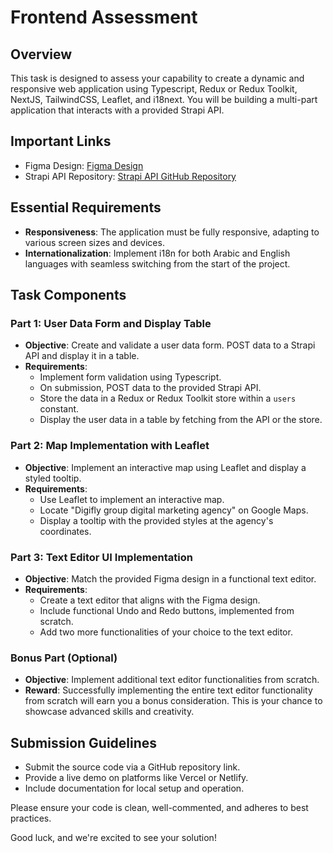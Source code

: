 # Frontend Assessment

## Overview

This task is designed to assess your capability to create a dynamic and responsive web application using Typescript, Redux or Redux Toolkit, NextJS, TailwindCSS, Leaflet, and i18next. You will be building a multi-part application that interacts with a provided Strapi API.

## Important Links

- Figma Design: [Figma Design](https://www.figma.com/file/2TwCYs6Ddo3sYy274l4gV9/Frontend-Task-2024?type=design&node-id=11-691&mode=design&t=pgF9syTdvzGPwFKX-0)
- Strapi API Repository: [Strapi API GitHub Repository](https://github.com/DigiFly-Development/Frontend-Assessment-Backend)

## Essential Requirements

- **Responsiveness**: The application must be fully responsive, adapting to various screen sizes and devices.
- **Internationalization**: Implement i18n for both Arabic and English languages with seamless switching from the start of the project.

## Task Components

### Part 1: User Data Form and Display Table

- **Objective**: Create and validate a user data form. POST data to a Strapi API and display it in a table.
- **Requirements**:
  - Implement form validation using Typescript.
  - On submission, POST data to the provided Strapi API.
  - Store the data in a Redux or Redux Toolkit store within a `users` constant.
  - Display the user data in a table by fetching from the API or the store.

### Part 2: Map Implementation with Leaflet

- **Objective**: Implement an interactive map using Leaflet and display a styled tooltip.
- **Requirements**:
  - Use Leaflet to implement an interactive map.
  - Locate "Digifly group digital marketing agency" on Google Maps.
  - Display a tooltip with the provided styles at the agency's coordinates.

### Part 3: Text Editor UI Implementation

- **Objective**: Match the provided Figma design in a functional text editor.
- **Requirements**:
  - Create a text editor that aligns with the Figma design.
  - Include functional Undo and Redo buttons, implemented from scratch.
  - Add two more functionalities of your choice to the text editor.

### Bonus Part (Optional)

- **Objective**: Implement additional text editor functionalities from scratch.
- **Reward**: Successfully implementing the entire text editor functionality from scratch will earn you a bonus consideration. This is your chance to showcase advanced skills and creativity.

## Submission Guidelines

- Submit the source code via a GitHub repository link.
- Provide a live demo on platforms like Vercel or Netlify.
- Include documentation for local setup and operation.


Please ensure your code is clean, well-commented, and adheres to best practices.

Good luck, and we're excited to see your solution!
